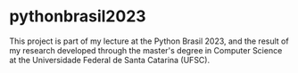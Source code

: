 # pythonbrasil2023
This project is part of my lecture at the Python Brasil 2023, and the result of my research developed through the master's degree in Computer Science at the Universidade Federal de Santa Catarina (UFSC).
